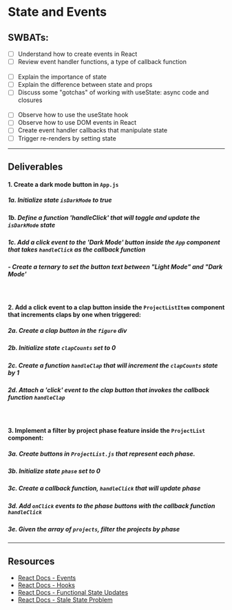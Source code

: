 # State and Events

## SWBATs:

- [ ] Understand how to create events in React
- [ ] Review event handler functions, a type of callback function
<br /><br />
- [ ] Explain the importance of state
- [ ] Explain the difference between state and props
- [ ] Discuss some "gotchas" of working with useState: async code and closures
<br /><br />
- [ ] Observe how to use the useState hook
- [ ] Observe how to use DOM events in React
- [ ] Create event handler callbacks that manipulate state
- [ ] Trigger re-renders by setting state

*** 

## Deliverables

#### 1. Create a dark mode button in `App.js` 

##### 1a. Initialize state `isDarkMode` to true

##### 1b. Define a function 'handleClick' that will toggle and update the `isDarkMode` state

##### 1c. Add a click event to the 'Dark Mode' button inside the `App` component that takes `handleClick` as the callback function

##### - Create a ternary to set the button text between "Light Mode" and "Dark Mode'

<br />

#### 2. Add a click event to a clap button inside the `ProjectListItem` component that increments claps by one when triggered:

##### 2a. Create a clap button in the `figure` div 
##### 2b. Initialize state `clapCounts` set to 0

##### 2c. Create a function `handleClap` that will increment the `clapCounts` state by 1

##### 2d. Attach a 'click' event to the clap button that invokes the callback function `handleClap`

<br />

#### 3. Implement a filter by project phase feature inside the `ProjectList` component:

##### 3a. Create buttons in `ProjectList.js` that represent each phase.
##### 3b. Initialize state `phase` set to 0

##### 3c. Create a callback function, `handleClick` that will update phase

##### 3d.  Add `onClick` events to the phase buttons with the callback function `handleClick`

##### 3e. Given the array of `projects`, filter the projects by phase

***
## Resources

- [React Docs - Events](https://reactjs.org/docs/events.html)
- [React Docs - Hooks](https://reactjs.org/docs/hooks-overview.html)
- [React Docs - Functional State Updates](https://reactjs.org/docs/hooks-reference.html#functional-updates)
- [React Docs - Stale State Problem](https://reactjs.org/docs/hooks-faq.html#why-am-i-seeing-stale-props-or-state-inside-my-function)

